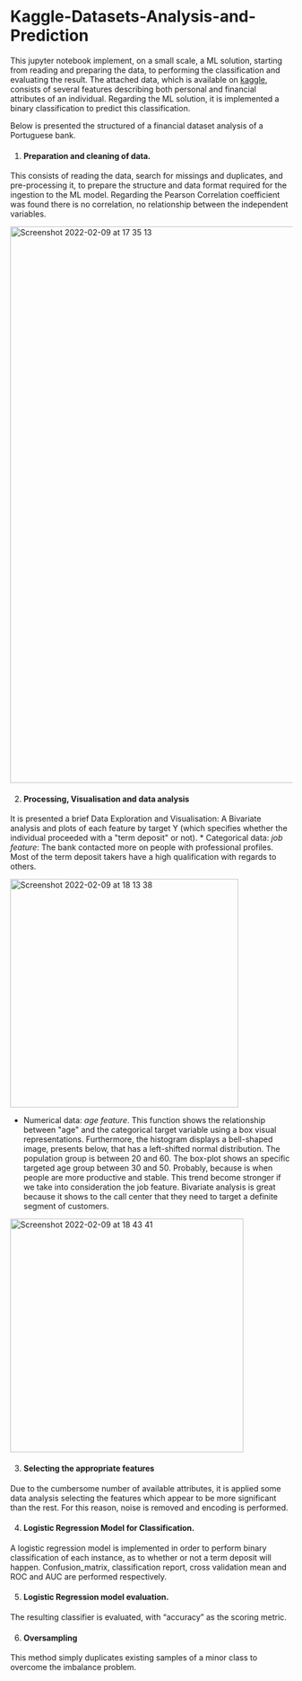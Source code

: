 # Kaggle-Datasets-Analysis-and-Prediction
This jupyter notebook implement, on a small scale, a ML solution, starting from reading and preparing the data, to performing the classification and evaluating the result. The attached data, which is available on [kaggle](https://www.kaggle.com/prakharrathi25/banking-dataset-marketing-targets), consists of several features describing both personal and financial attributes of an individual. Regarding the ML solution, it is implemented a binary classification to predict this classification. 

Below is presented the structured of a financial dataset analysis of a Portuguese bank.

1.  #### Preparation and cleaning of data.
This consists of reading the data, search for missings and duplicates, and pre-processing it, to prepare the structure and data format required for the ingestion to the ML model. Regarding the Pearson Correlation coefficient was found there is no correlation, no relationship between the independent variables.

<img width="991" alt="Screenshot 2022-02-09 at 17 35 13" src="https://user-images.githubusercontent.com/37784203/153262357-f9a1f9ab-09e0-4a2f-a5fa-5b402036e438.png">

2. #### Processing, Visualisation and data analysis
It is presented a brief Data Exploration and Visualisation: A Bivariate analysis and plots of each feature by target Y (which specifies whether the individual proceeded with a "term deposit" or not). 
    * Categorical data: *job feature*: The bank contacted more on people with professional profiles. Most of the term deposit takers have a high qualification with regards to others.

<img width="407" alt="Screenshot 2022-02-09 at 18 13 38" src="https://user-images.githubusercontent.com/37784203/153262425-3de68f8d-9cda-4736-b522-23292ec5b843.png">

   * Numerical data: *age feature*. This function shows the relationship between "age" and the categorical target variable using a box visual representations. Furthermore, the histogram displays a bell-shaped image, presents below, that has a left-shifted normal distribution. The population group is between 20 and 60. The box-plot shows an specific targeted age group between 30 and 50. Probably, because is when people are more productive and stable. This trend become stronger if we take into consideration the job feature. Bivariate analysis is great because it shows to the call center that they need to target a definite segment of customers.

<img width="416" alt="Screenshot 2022-02-09 at 18 43 41" src="https://user-images.githubusercontent.com/37784203/153262442-b69d63b4-4c0d-4df9-8043-87c94c0a80a2.png">
    
3. #### Selecting the appropriate features 
Due to the cumbersome number of available attributes, it is applied some data analysis selecting the features which appear to be more significant than the rest. For this reason, noise is removed and encoding is performed.

4. #### Logistic Regression Model for Classification.
A logistic regression model is implemented in order to perform binary classification of each instance, as to whether or not a term deposit will happen. Confusion_matrix, classification report, cross validation mean and ROC and AUC are performed respectively.

5. #### Logistic Regression model evaluation.
The resulting classifier is evaluated, with “accuracy” as the scoring metric.

6. #### Oversampling
This method simply duplicates existing samples of a minor class to overcome the imbalance problem.
